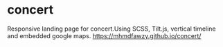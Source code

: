 # concert
Responsive landing page for concert.Using SCSS, Tilt.js, vertical timeline and embedded google maps.
https://mhmdfawzy.github.io/concert/
